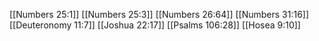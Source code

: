 [[Numbers 25:1]]
[[Numbers 25:3]]
[[Numbers 26:64]]
[[Numbers 31:16]]
[[Deuteronomy 11:7]]
[[Joshua 22:17]]
[[Psalms 106:28]]
[[Hosea 9:10]]
